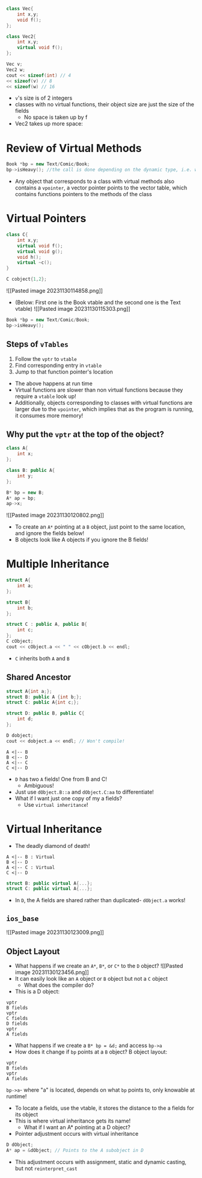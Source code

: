 ```cpp
class Vec{
	int x,y;
	void f();
};

class Vec2{
	int x,y;
	virtual void f();
};

Vec v;
Vec2 w;
cout << sizeof(int) // 4 
<< sizeof(v) // 8
<< sizeof(w) // 16
```
- `v`'s size is of 2 integers
- classes with no virtual functions, their object size are just the size of the fields
	- No space is taken up by f
- Vec2 takes up more space:
# Review of Virtual Methods
```cpp
Book *bp = new Text/Comic/Book;
bp->isHeavy(); //the call is done depending on the dynamic type, i.e. we call the method implementation based on the type `bp` is pointing to
```
- Any object that corresponds to a class with virtual methods also contains a `vpointer`, a vector pointer points to the vector table, which contains functions pointers to the methods of the class
# Virtual Pointers
```cpp
class C{
	int x,y;
	virtual void f();
	virtual void g();
	void h();
	virtual ~c();
}
```

```cpp
C cobject{1,2};
```
![[Pasted image 20231130114858.png]]
 - (Below: First one is the Book vtable and the second one is the Text vtable)
 ![[Pasted image 20231130115303.png]]
 ```cpp
 Book *bp = new Text/Comic/Book;
 bp->isHeavy();
```
## Steps of `vTables`
1. Follow the `vptr` to `vtable`
2. Find corresponding entry in `vtable`
3. Jump to that function pointer's location
- The above happens at run time
- Virtual functions are slower than non virtual functions because they require a `vtable` look up!
- Additionally, objects corresponding to classes with virtual functions are larger due to the `vpointer`, which implies that as the program is running, it consumes more memory!
## Why put the `vptr` at the top of the object?
```cpp
class A{
	int x;
};

class B: public A{
	int y;
};

B* bp = new B;
A* ap = bp;
ap->x;
```
![[Pasted image 20231130120802.png]]
- To create an `A*` pointing at a `B` object, just point to the same location, and ignore the fields below!
- B objects look like A objects if you ignore the B fields!
# Multiple Inheritance
```cpp
struct A{
	int a;
};

struct B{
	int b;
};

struct C : public A, public B{
	int c;
};
C cObject;
cout << cObject.a << " " << cObject.b << endl;
```
- `C` inherits both `A` and `B`
## Shared Ancestor
```cpp
struct A{int a;};
struct B: public A {int b;};
struct C: public A{int c;};

struct D: public B, public C{
	int d;
};

D dobject;
cout << dobject.a << endl; // Won't compile!
```

```plantuml
A <|-- B
B <|-- D
A <|-- C
C <|-- D
```
- `D` has two `A` fields! One from B and C!
	- Ambiguous!
- Just use `dObject.B::a` and `dObject.C:aa` to differentiate!
- What if I want just one copy of my a fields?
	- Use `virtual inheritance`!
# Virtual Inheritance
- The deadly diamond of death!
```plantuml
A <|-- B : Virtual
B <|-- D 
A <|-- C : Virtual
C <|-- D
```
```cpp
struct B: public virtual A{...};
struct C: public virtual A{...};
```
- In `D`, the A fields are shared rather than duplicated- `dObject.a` works!
## `ios_base`
![[Pasted image 20231130123009.png]]
## Object Layout
- What happens if we create an `A*`, `B*`, or `C*` to the `D` object?
![[Pasted image 20231130123456.png]]
- It can easily look like an `A` object or `B` object but not a `C` object
	- What does the compiler do?
- This is a D object:
```
vptr
B fields
vptr
C fields
D fields
vptr
A fields
```
- What happens if we create a `B* bp = &d;` and access `bp->a`
- How does it change if `bp` points at a `B` object?
B object layout:
```
vptr
B fields
vptr
A fields
```
`bp->a`- where "a" is located, depends on what `bp` points to, only knowable at runtime!
- To locate a fields, use the vtable, it stores the distance to the a fields for its object
- This is where virtual inheritance gets its name!
	- What if I want an A* pointing at a D object?
- Pointer adjustment occurs with virtual inheritance
```cpp
D dObject;
A* ap = &dObject; // Points to the A subobject in D
```
- This adjustment occurs with assignment, static and dynamic casting, but not `reinterpret_cast`